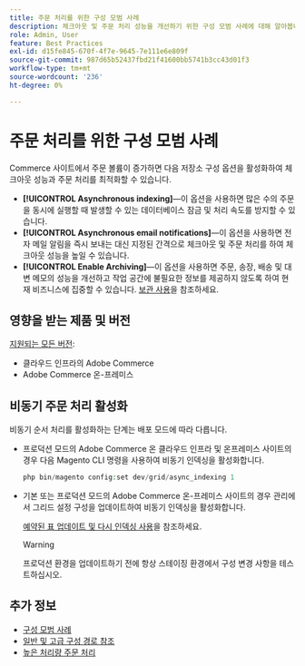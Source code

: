 ```yaml
---
title: 주문 처리를 위한 구성 모범 사례
description: 체크아웃 및 주문 처리 성능을 개선하기 위한 구성 모범 사례에 대해 알아봅니다.
role: Admin, User
feature: Best Practices
exl-id: d15fe845-670f-4f7e-9645-7e111e6e809f
source-git-commit: 987d65b52437fbd21f41600bb5741b3cc43d01f3
workflow-type: tm+mt
source-wordcount: '236'
ht-degree: 0%

---
```


# 주문 처리를 위한 구성 모범 사례

Commerce 사이트에서 주문 볼륨이 증가하면 다음 저장소 구성 옵션을 활성화하여 체크아웃 성능과 주문 처리를 최적화할 수 있습니다.

- **[!UICONTROL Asynchronous indexing]**—이 옵션을 사용하면 많은 수의 주문을 동시에 실행할 때 발생할 수 있는 데이터베이스 잠금 및 처리 속도를 방지할 수 있습니다.
- **[!UICONTROL Asynchronous email notifications]**—이 옵션을 사용하면 전자 메일 알림을 즉시 보내는 대신 지정된 간격으로 체크아웃 및 주문 처리를 하여 체크아웃 성능을 높일 수 있습니다.
- **[!UICONTROL Enable Archiving]**—이 옵션을 사용하면 주문, 송장, 배송 및 대변 메모의 성능을 개선하고 작업 공간에 불필요한 정보를 제공하지 않도록 하여 현재 비즈니스에 집중할 수 있습니다. [보관 사용](https://experienceleague.adobe.com/ko/docs/commerce-admin/stores-sales/order-management/orders/order-archive)을 참조하세요.

## 영향을 받는 제품 및 버전

[지원되는 모든 버전](../../../release/versions.md):

- 클라우드 인프라의 Adobe Commerce
- Adobe Commerce 온-프레미스

## 비동기 주문 처리 활성화

비동기 순서 처리를 활성화하는 단계는 배포 모드에 따라 다릅니다.

- 프로덕션 모드의 Adobe Commerce 온 클라우드 인프라 및 온프레미스 사이트의 경우 다음 Magento CLI 명령을 사용하여 비동기 인덱싱을 활성화합니다.

  ```php
  php bin/magento config:set dev/grid/async_indexing 1
  ```

- 기본 또는 프로덕션 모드의 Adobe Commerce 온-프레미스 사이트의 경우 관리에서 그리드 설정 구성을 업데이트하여 비동기 인덱싱을 활성화합니다.

  [예약된 표 업데이트 및 다시 인덱싱 사용](https://experienceleague.adobe.com/docs/commerce-admin/stores-sales/order-management/orders/order-scheduled-operations.html?lang=ko#enable-scheduled-grid-updates-and-reindexing)을 참조하세요.

  >[!WARNING]
  >
  >프로덕션 환경을 업데이트하기 전에 항상 스테이징 환경에서 구성 변경 사항을 테스트하십시오.

## 추가 정보

- [구성 모범 사례](../../../performance/configuration.md)
- [일반 및 고급 구성 경로 참조](../../../configuration/reference/config-reference-general.md)
- [높은 처리량 주문 처리](../../../performance/high-throughput-order-processing.md)
